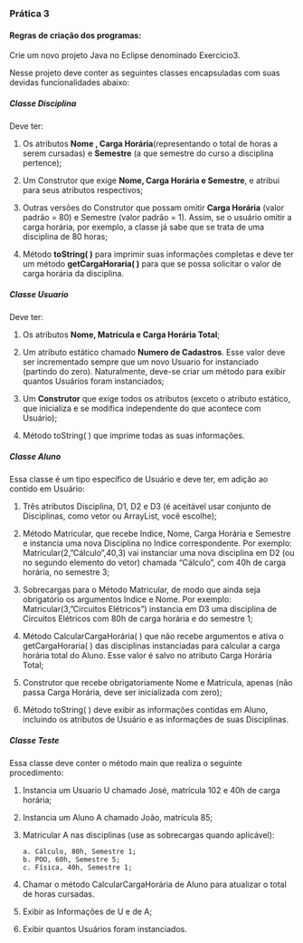 ### Prática 3

#### Regras de criação dos programas:

Crie um novo projeto Java no Eclipse denominado Exercicio3.

Nesse projeto deve conter as seguintes classes encapsuladas com suas devidas funcionalidades abaixo:

##### Classe Disciplina

Deve ter:

1. Os atributos <strong>Nome , Carga Horária</strong>(representando o total de horas a serem cursadas) e <strong>Semestre</strong> (a que semestre do curso a disciplina pertence);

2. Um Construtor que exige <strong>Nome, Carga Horária e Semestre</strong>, e atribui para seus atributos respectivos;

3. Outras versões do Construtor que possam omitir <strong>Carga Horária</strong> (valor padrão = 80) e Semestre (valor padrão = 1). Assim, se o usuário omitir a carga horária, por exemplo, a classe já sabe que se trata de uma disciplina de 80 horas;

4. Método <strong>toString( )</strong> para imprimir suas informações completas e deve ter um método <strong>getCargaHoraria( )</strong> para que se possa solicitar o valor de carga horária da disciplina.

##### Classe Usuario

Deve ter:

1. Os atributos <strong>Nome, Matrícula e Carga Horária Total</strong>;

2. Um atributo estático chamado <strong>Numero de Cadastros</strong>. Esse valor deve ser incrementado sempre que um novo Usuario for instanciado (partindo do zero). Naturalmente, deve-se criar um método para exibir quantos Usuários foram instanciados;

3. Um <strong>Construtor</strong> que exige todos os atributos (exceto o atributo estático, que inicializa e se modifica independente do que acontece com Usuário);

4. Método toString( ) que imprime todas as suas informações.

##### Classe Aluno

Essa classe é um tipo específico de Usuário e deve ter, em adição ao contido em Usuário:

1. Três atributos Disciplina, D1, D2 e D3 (é aceitável usar conjunto de Disciplinas, como vetor ou ArrayList, você escolhe);

2. Método Matricular, que recebe Indice, Nome, Carga Horária e Semestre e instancia uma nova Disciplina no Indice correspondente. Por exemplo: Matricular(2,”Cálculo”,40,3) vai instanciar uma nova disciplina em D2 (ou no segundo elemento do vetor) chamada “Cálculo”, com 40h de carga horária, no semestre 3;

3. Sobrecargas para o Método Matricular, de modo que ainda seja obrigatório os argumentos Indice e Nome. Por exemplo: Matricular(3,”Circuitos Elétricos”) instancia em D3 uma disciplina de Circuitos Elétricos com 80h de carga horária e do semestre 1;

4. Método CalcularCargaHorária( ) que não recebe argumentos e ativa o getCargaHoraria( ) das disciplinas instanciadas para calcular a carga horária total do Aluno. Esse valor é salvo no atributo Carga Horária Total;

5. Construtor que recebe obrigatoriamente Nome e Matrícula, apenas (não passa Carga Horária, deve ser inicializada com zero);

6. Método toString( ) deve exibir as informações contidas em Aluno, incluindo os atributos de Usuário e as informações de suas Disciplinas.

##### Classe Teste

Essa classe deve conter o método main que realiza o seguinte procedimento:

1.  Instancia um Usuario U chamado José, matrícula 102 e 40h de carga horária;

2.  Instancia um Aluno A chamado João, matrícula 85;

3.  Matricular A nas disciplinas (use as sobrecargas quando aplicável):

        a. Cálculo, 80h, Semestre 1;
        b. POO, 60h, Semestre 5;
        c. Física, 40h, Semestre 1;

4.  Chamar o método CalcularCargaHorária de Aluno para atualizar o total de horas cursadas.

5.  Exibir as Informações de U e de A;

6.  Exibir quantos Usuários foram instanciados.
